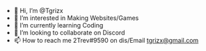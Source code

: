 - 👋 Hi, I’m @Tgrizx
- 👀 I’m interested in Making Websites/Games
- 🌱 I’m currently learning Coding
- 💞️ I’m looking to collaborate on Discord
- 📫 How to reach me 2Trev#9590 on dis/Email tgrizx@gmail.com

<!---
Tgrizx/Tgrizx is a ✨ special ✨ repository because its `README.md` (this file) appears on your GitHub profile.
You can click the Preview link to take a look at your changes.
---> 

